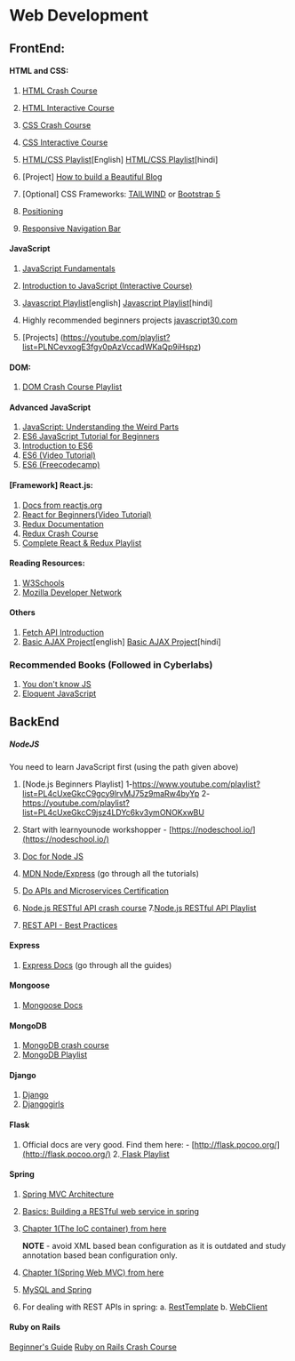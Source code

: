 # Web Development

## FrontEnd:

#### HTML and CSS:

1. [HTML Crash Course](https://youtu.be/kUMe1FH4CHE)
2. [HTML Interactive Course](https://scrimba.com/g/ghtml)
3. [CSS Crash Course](https://youtu.be/1Rs2ND1ryYc)
4. [CSS Interactive Course](https://scrimba.com/g/gintrotocss)
5. [HTML/CSS Playlist](https://youtube.com/playlist?list=PLwoh6bBAszPrNlrMqJXnb9G6MdgSfN686)[English]
[HTML/CSS Playlist](https://youtube.com/playlist?list=PLwgFb6VsUj_mtXvKDupqdWB2JBiek8YPB)[hindi]

6. \[Project\] [How to build a Beautiful Blog](https://scrimba.com/g/gbuildablog)
7. \[Optional\] CSS Frameworks: [TAILWIND](https://tailwindcss.com) or [Bootstrap 5](https://getbootstrap.com)
8. [Positioning](https://developer.mozilla.org/en-US/docs/Learn/CSS/CSS_layout/Positioning)
9. [Responsive Navigation Bar](https://www.taniarascia.com/responsive-dropdown-navigation-bar/)

#### JavaScript

1. [JavaScript Fundamentals](https://youtu.be/Qqx_wzMmFeA)
2. [Introduction to JavaScript \(Interactive Course\)](https://scrimba.com/g/gintrotojavascript)
3. [Javascript Playlist](https://youtube.com/playlist?list=PLsyeobzWxl7rrvgG7MLNIMSTzVCDZZcT4)[english]
 [Javascript Playlist](https://youtube.com/playlist?list=PLu0W_9lII9ahR1blWXxgSlL4y9iQBnLpR)[hindi]

4. Highly recommended beginners projects [javascript30.com](https://javascript30.com/)
5. \[Projects\] (https://youtube.com/playlist?list=PLNCevxogE3fgy0pAzVccadWKaQp9iHspz)
#### DOM:

1. [DOM Crash Course Playlist](https://youtube.com/playlist?list=PL4cUxeGkcC9gfoKa5la9dsdCNpuey2s-V)

#### Advanced JavaScript

1. [JavaScript: Understanding the Weird Parts](https://www.youtube.com/watch?v=Bv_5Zv5c-Ts)
2. [ES6 JavaScript Tutorial for Beginners](https://youtu.be/uaBNBWwjzV8)
3. [Introduction to ES6](https://scrimba.com/playlist/p4Mrt9)
4. [ES6 (Video Tutorial)](https://www.youtube.com/watch?v=WZQc7RUAg18)
5. [ES6 (Freecodecamp)](https://www.freecodecamp.org/learn/javascript-algorithms-and-data-structures/es6/)

#### \[Framework\] React.js:

1. [Docs from reactjs.org](https://reactjs.org/)
2. [React for Beginners(Video Tutorial)](https://youtube.com/playlist?list=PLC3y8-rFHvwgg3vaYJgHGnModB54rxOk3)
3. [Redux Documentation](https://redux.js.org/introduction/getting-started)
4. [Redux Crash Course](https://youtu.be/9jULHSe41ls)
5. [Complete React & Redux Playlist](https://youtube.com/playlist?list=PLC3y8-rFHvwheJHvseC3I0HuYI2f46oAK)

#### Reading Resources:

1. [W3Schools](https://www.w3schools.com/)
2. [Mozilla Developer Network](https://developer.mozilla.org/en-US/docs/Learn)

#### Others

1. [Fetch API Introduction](https://youtu.be/tc8DU14qX6I)
2. [Basic AJAX Project](https://www.youtube.com/watch?v=tUE2Nic21BA)[english]
[Basic AJAX Project](https://youtu.be/wqkkcC6X-qQ)[hindi]


### Recommended Books \(Followed in Cyberlabs\)

1. [You don't know JS](https://maximdenisov.gitbooks.io/you-don-t-know-js/content/)
2. [Eloquent JavaScript](http://eloquentjavascript.net)

## BackEnd

##### NodeJS

You need to learn JavaScript first \(using the path given above\)

1. [Node.js Beginners Playlist]
1-https://www.youtube.com/playlist?list=PL4cUxeGkcC9gcy9lrvMJ75z9maRw4byYp
2-https://youtube.com/playlist?list=PL4cUxeGkcC9jsz4LDYc6kv3ymONOKxwBU

2. Start with learnyounode workshopper - [https://nodeschool.io/](https://nodeschool.io/)
3. [Doc for Node JS](https://nodejs.org/en/docs/)
4. [MDN Node/Express](https://developer.mozilla.org/en-US/docs/Learn/Server-side/Express_Nodejs) (go through all the tutorials)
5. [Do APIs and Microservices Certification](https://www.freecodecamp.org/learn/)
6. [Node.js RESTful API crash course](https://youtu.be/l8WPWK9mS5M)
7.[Node.js RESTful API Playlist](https://youtube.com/playlist?list=PL55RiY5tL51q4D-B63KBnygU6opNPFk_q)
8. [REST API - Best Practices](https://medium.com/hashmapinc/rest-good-practices-for-api-design-881439796dc9)

#### Express

1. [Express Docs](https://expressjs.com/) (go through all the guides)

#### Mongoose

1. [Mongoose Docs](https://mongoosejs.com/docs/guide.html)

#### MongoDB

1. [MongoDB crash course](https://youtu.be/ofme2o29ngU)
2. [MongoDB Playlist](https://youtube.com/playlist?list=PL4cUxeGkcC9h77dJ-QJlwGlZlTd4ecZOA)

#### Django

1. [Django](https://docs.djangoproject.com/en/4.1/)
2. [Djangogirls](https://tutorial.djangogirls.org/en/)

#### Flask

1. Official docs are very good. Find them here: - [http://flask.pocoo.org/](http://flask.pocoo.org/)
2.[ Flask Playlist](https://youtube.com/playlist?list=PLF2JzgCW6-YY_TZCmBrbOpgx5pSNBD0_L)

#### Spring

1. [Spring MVC Architecture](https://youtu.be/g2b-NbR48Jo)
2. [Basics: Building a RESTful web service in spring](https://spring.io/guides/gs/rest-service/)
3. [Chapter 1\(The IoC container\) from here](https://docs.spring.io/spring/docs/5.0.7.RELEASE/spring-framework-reference/core.html#beans)

   **NOTE** - avoid XML based bean configuration as it is outdated and study annotation based bean configuration only.

4. [Chapter 1\(Spring Web MVC\) from here](https://docs.spring.io/spring/docs/5.0.7.RELEASE/spring-framework-reference/web.html#mvc)
5. [MySQL and Spring](https://spring.io/guides/gs/accessing-data-mysql/)
6. For dealing with REST APIs in spring: a. [RestTemplate](https://docs.spring.io/spring/docs/5.0.7.RELEASE/spring-framework-reference/integration.html#rest-client-access) b. [WebClient](https://docs.spring.io/spring/docs/5.0.7.RELEASE/spring-framework-reference/web-reactive.html#webflux-client)

#### Ruby on Rails
[Beginner's Guide](https://revelry.co/rails-beginners-guide/)
[Ruby on Rails Crash Course](https://youtu.be/fmyvWz5TUWg)

